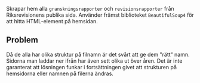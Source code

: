 Skrapar hem alla `granskningsrapporter` och `revisionsrapporter` från Riksrevisionens publika sida. Använder främst biblioteket `BeautifulSoup4` för att hitta HTML-element på hemsidan.

## Problem
Då de alla har olika struktur på filnamn är det svårt att ge dem "rätt" namn. Sidorna man laddar ner ifrån har även sett olika ut över åren. Det är inte garanterat att lösningen funkar i fortsättningen givet att strukturen på hemsidorna eller namnen på filerna ändras.
